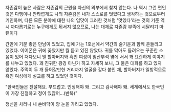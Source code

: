 자존감이 높은 사람은 자존감의 근원을 자신의 외부에서 찾지 않는다. 나 역시 그런 편인 것은 다행이나 안타깝게도 나의 자존감은 내가 스스로를 멋있다고 생각하는 것으로부터 기인하며, 다른 모든 분야에 대한 나의 입맛이 그러한 것처럼 '멋있다'라는 것의 기준 역시 까다롭기로는 누구에게도 뒤서지 않으므로, 나는 대체로 자존감 부족에 시달리기 마련이다

간만에 기분 좋은 만남이 있었고, 집에 가는 1호선에서 약간의 술기운과 함께 흔들리고 있었다. 이어폰은 귀에 꽂았지만 뭘 듣고 있진 않았다.  귀를 막아도 들려오는 꾸준한 소음이 있어 쳐다보니 웬 할아버지와 흑인 여성이 임산부석 옆에 서서 꽤 요란하게 이야기를 나누고 있었다. 꽤 진귀한 광경 아닌가 하고 자세히 보니, 그 둘은 대화를 하고 있지 않았다. 주먹이 두 개 들어갈만한 거리까지 얼굴을 갖다 붙인 채, 할아버지가 일방적으로 흑인 여성에게 설교를 하고 있었던 것이다.

"한국인들은 친절해요. 부드럽고. 인정해야 돼. 그리고 감사해야 돼. 세계에서도 한국인이 가장 친절하고 정이 있잖어...(반복)"

정신을 차리니 내 손바닥이 양 눈을 가리고 있었다. 
